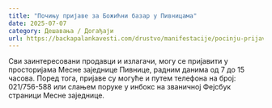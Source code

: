```yaml
---
title: "Почињу пријаве за Божићни базар у Пивницама"
date: 2025-07-07
category: Дешавања / Догађаји
url: https://backapalankavesti.com/drustvo/manifestacije/pocinju-prijave-za-bozicni-bazar-u-pivnicama/
---
```


Сви заинтересовани продавци и излагачи, могу се пријавити у просторијама Месне заједнице Пивнице, радним данима од 7 до 15 часова. Поред тога, пријаве су могуће и путем телефона на број: 021/756-588 или слањем поруке у инбокс на званичној Фејсбук страници Месне заједнице.
